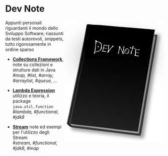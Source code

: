 
# Dev Note
<img align="right" src="resources/DevNote.jpg">
<p>Appunti personali riguardanti il mondo dello Sviluppo Software; riassunti da testi autorevoli, snippets, tutto rigorosamente 
in ordine sparso</p>



- **[Collections Framework](notes/Collections-Framework.md)**, note su collezioni e strutture dati in Java<br/>
*#map, #list, #array, #arraylist, #queue, ...*

- **[Lambda Expression](notes/Lambda-Expressions.md)** utilizzo e teoria, il package `java.util.function`<br/>
*#lambda, #functional, #jdk8*

- **[Stream](notes/Stream.md)** note ed esempi per l'utilizzo degli Stream<br/>
*#stream, #functional, #jdk8, #map*

